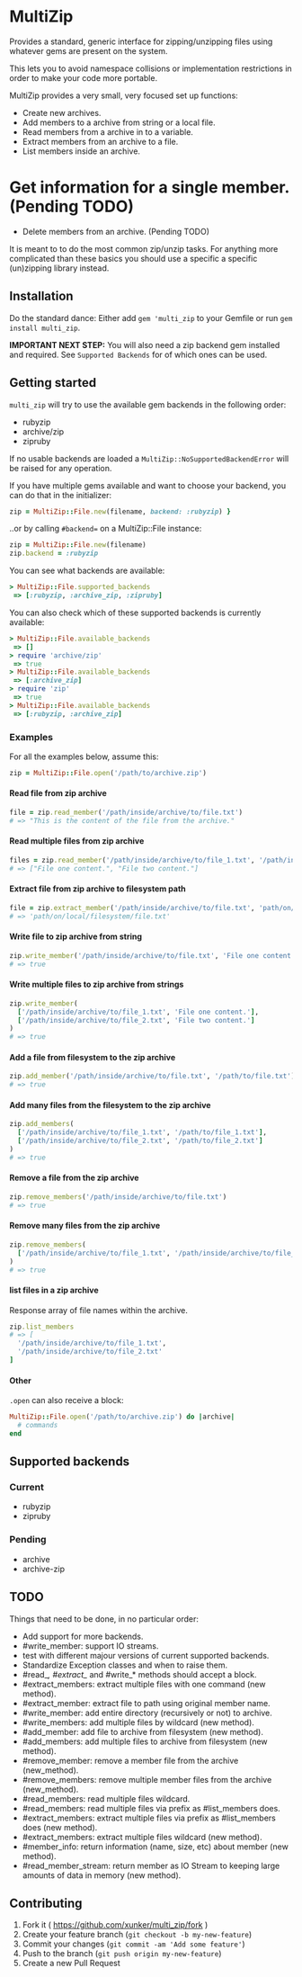 # MultiZip

Provides a standard, generic interface for zipping/unzipping files using
whatever gems are present on the system.

This lets you to avoid namespace collisions or implementation restrictions
in order to make your code more portable.

MultiZip provides a very small, very focused set up functions:

 * Create new archives.
 * Add members to a archive from string or a local file.
 * Read members from a archive in to a variable.
 * Extract members from an archive to a file.
 * List members inside an archive.
 # Get information for a single member. (Pending TODO)
 * Delete members from an archive. (Pending TODO)

It is meant to to do the most common zip/unzip tasks. For anything more
complicated than these basics you should use a specific a specific (un)zipping
library instead.

## Installation

Do the standard dance: Either add `gem 'multi_zip` to your Gemfile or run
`gem install multi_zip`.

__IMPORTANT NEXT STEP:__ You will also need a zip backend gem installed and
required. See `Supported Backends` for of which ones can be used.

## Getting started

`multi_zip` will try to use the available gem backends in the following order:

  * rubyzip
  * archive/zip
  * zipruby

If no usable backends are loaded a `MultiZip::NoSupportedBackendError` will be
raised for any operation.

If you have multiple gems available and want to choose your backend, you can
do that in the initializer:

```ruby
zip = MultiZip::File.new(filename, backend: :rubyzip) }
```

..or by calling `#backend=` on a MultiZip::File instance:

```ruby
zip = MultiZip::File.new(filename)
zip.backend = :rubyzip
```

You can see what backends are available:

```ruby
> MultiZip::File.supported_backends
 => [:rubyzip, :archive_zip, :zipruby]
```

You can also check which of these supported backends is currently available:

```ruby
> MultiZip::File.available_backends
 => [] 
> require 'archive/zip'
 => true 
> MultiZip::File.available_backends
 => [:archive_zip] 
> require 'zip'
 => true 
> MultiZip::File.available_backends
 => [:rubyzip, :archive_zip]
```

### Examples

For all the examples below, assume this:
```ruby
zip = MultiZip::File.open('/path/to/archive.zip')
```

#### Read file from zip archive

```ruby
file = zip.read_member('/path/inside/archive/to/file.txt')
# => "This is the content of the file from the archive."
```

#### Read multiple files from zip archive

```ruby
files = zip.read_member('/path/inside/archive/to/file_1.txt', '/path/inside/archive/to/file_2.txt')
# => ["File one content.", "File two content."]
```

#### Extract file from zip archive to filesystem path

```ruby
file = zip.extract_member('/path/inside/archive/to/file.txt', 'path/on/local/filesystem/file.txt')
# => 'path/on/local/filesystem/file.txt'
```

#### Write file to zip archive from string

```ruby
zip.write_member('/path/inside/archive/to/file.txt', 'File one content.')
# => true
```

#### Write multiple files to zip archive from strings

```ruby
zip.write_member(
  ['/path/inside/archive/to/file_1.txt', 'File one content.'],
  ['/path/inside/archive/to/file_2.txt', 'File two content.']
)
# => true
```

#### Add a file from filesystem to the zip archive

```ruby
zip.add_member('/path/inside/archive/to/file.txt', '/path/to/file.txt')
# => true
```

#### Add many files from the filesystem to the zip archive

```ruby
zip.add_members(
  ['/path/inside/archive/to/file_1.txt', '/path/to/file_1.txt'],
  ['/path/inside/archive/to/file_2.txt', '/path/to/file_2.txt']
)
# => true
```

#### Remove a file from the zip archive

```ruby
zip.remove_members('/path/inside/archive/to/file.txt')
# => true
```

#### Remove many files from the zip archive

```ruby
zip.remove_members(
  ['/path/inside/archive/to/file_1.txt', '/path/inside/archive/to/file_2.txt']
)
# => true
```

#### list files in a zip archive

Response array of file names within the archive.

```ruby
zip.list_members
# => [
  '/path/inside/archive/to/file_1.txt',
  '/path/inside/archive/to/file_2.txt'
]
```

#### Other

`.open` can also receive a block:

```ruby
MultiZip::File.open('/path/to/archive.zip') do |archive|
  # commands
end
```

## Supported backends

### Current

  * rubyzip
  * zipruby

### Pending

  * archive
  * archive-zip

## TODO

Things that need to be done, in no particular order:

  * Add support for more backends.
  * #write_member: support IO streams.
  * test with different majour versions of current supported backends.
  * Standardize Exception classes and when to raise them.
  * #read_*, #extract_* and #write_* methods should accept a block.
  * #extract_members: extract multiple files with one command (new method).
  * #extract_member: extract file to path using original member name.
  * #write_member: add entire directory (recursively or not) to archive.
  * #write_members: add multiple files by wildcard (new method).
  * #add_member: add file to archive from filesystem (new method).
  * #add_members: add multiple files to archive from filesystem (new method).
  * #remove_member: remove a member file from the archive (new_method).
  * #remove_members: remove multiple member files from the archive (new_method).
  * #read_members: read multiple files wildcard.
  * #read_members: read multiple files via prefix as #list_members does.
  * #extract_members: extract multiple files via prefix as #list_members does (new method).
  * #extract_members: extract multiple files wildcard (new method).
  * #member_info: return information (name, size, etc) about member (new method).
  * #read_member_stream: return member as IO Stream to keeping large amounts of data in memory (new method).

## Contributing

1. Fork it ( https://github.com/xunker/multi_zip/fork )
2. Create your feature branch (`git checkout -b my-new-feature`)
3. Commit your changes (`git commit -am 'Add some feature'`)
4. Push to the branch (`git push origin my-new-feature`)
5. Create a new Pull Request
